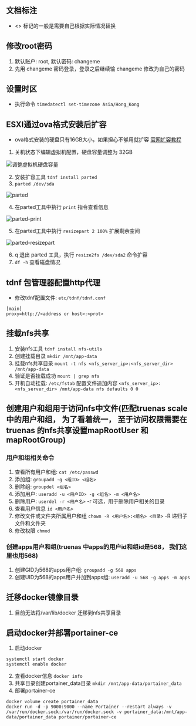 ## 文档标注
* <> 标记的一般是需要自己根据实际情况替换

## 修改root密码
1. 默认账户: root, 默认密码: changeme
2. 先用 changeme 密码登录，登录之后继续输 changeme 修改为自己的密码

## 设置时区
* 执行命令 `timedatectl set-timezone Asia/Hong_Kong`

## ESXI通过ova格式安装后扩容
* ova格式安装的硬盘只有16GB大小，如果担心不够用就扩容 [官网扩容教程](https://vmware.github.io/photon/assets/files/html/3.0/photon_troubleshoot/expanding-disk-partition.html)
1. 关机状态下编辑虚拟机配置，硬盘容量调整为 32GB

![调整虚拟机硬盘容量](./image/调整虚拟机硬盘.jpg)

2. 安装扩容工具 `tdnf install parted`
3. `parted /dev/sda`

![parted](./image/parted.jpg)

4. 在parted工具中执行 `print` 指令查看信息

![parted-print](./image/parted-print.jpg)

5. 在parted工具中执行 `resizepart 2 100%` 扩展剩余空间

![parted-resizepart](./image/parted-resizepart.jpg)

6. q 退出 parted 工具，执行 `resize2fs /dev/sda2` 命令扩容
7. `df -h` 查看磁盘情况


## tdnf 包管理器配置http代理
* 修改tdnf配置文件: `etc/tdnf/tdnf.conf`

```
[main]
proxy=http://<address or host>:<prot>
```

## 挂载nfs共享
1. 安装nfs工具 `tdnf install nfs-utils`
2. 创建挂载目录 `mkdir /mnt/app-data`
3. 挂载nfs共享目录 `mount -t nfs <nfs_server_ip>:<nfs_server_dir> /mnt/app-data`
4. 验证是否挂载成功 `mount | grep nfs`
5. 开机自动挂载: `/etc/fstab` 配置文件追加内容 `<nfs_server_ip>:<nfs_server_dir> /mnt/app-data nfs defaults 0 0`

## 创建用户和组用于访问nfs中文件(匹配truenas scale中的用户和组， 为了看着统一， 至于访问权限需要在 truenas 的nfs共享设置mapRootUser 和 mapRootGroup)
### 用户和组相关命令
1. 查看所有用户和组: `cat /etc/passwd`
2. 添加组: `groupadd -g <组ID> <组名>`
3. 删除组: `groupdel <组名>`
4. 添加用户: `useradd -u <用户ID> -g <组名> -m <用户名>`
5. 删除用户: `userdel -r <用户名>` -r 可选，用于删除用户相关的目录
6. 查看用户信息 `id <用户名>`
7. 修改文件或文件夹所属用户和组 `chown -R <用户名>:<组名> <目录>` -R 递归子文件和文件夹
8. 修改权限 `chmod`

### 创建apps用户和组(truenas 中apps的用户id和组id是568， 我们这里也用568)
1. 创建GID为568的apps用户组: `groupadd -g 568 apps`
2. 创建UID为568的apps用户并加到apps组: `useradd -u 568 -g apps -m apps`


## 迁移docker镜像目录
1. 目前无法将/var/lib/docker 迁移到nfs共享目录

## 启动docker并部署portainer-ce
1. 启动docker

```
systemctl start docker
systemctl enable docker
```

2. 查看docker信息 `docker info`
3. 共享目录创建portainer_data目录 `mkdir /mnt/app-data/portainer_data`
4. 部署portainer-ce

```
docker volume create portainer_data
docker run -d -p 9000:9000 --name Portainer --restart always -v /var/run/docker.sock:/var/run/docker.sock -v portainer_data:/mnt/app-data/portainer_data portainer/portainer-ce
```